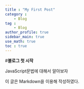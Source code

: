 ```yaml
---
title : "My First Post"
category :
    - Blog
tag : 
    - Blog
author_profile: true
sidebar_main: true
use_math: true
toc : true
---
```


#**블로그 첫 시작**

JavaScript문법에 대해서 알아보자

이 글은 Markdown을 이용해 작성하였다.

